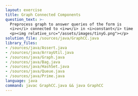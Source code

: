 ```yaml
---
layout: exercise
title: Graph Connected Components
question_text: >-
  Preprocess graph to answer queries of the form is
  <i>v</i> connected to <i>w</i> in <i>constant</i> time
  <p><img relative_src="/assets/images/tinyG.png"></p>
solution_file: /sources/java/GraphCC.java
library_files:
- /sources/java/Assert.java
- /sources/java/ArrayUtil.java
- /sources/java/Graph.java
- /sources/java/Bag.java
- /sources/java/HashSet.java
- /sources/java/Queue.java
- /sources/java/Prime.java
language: java
command: javac GraphCC.java && java GraphCC
---
```

